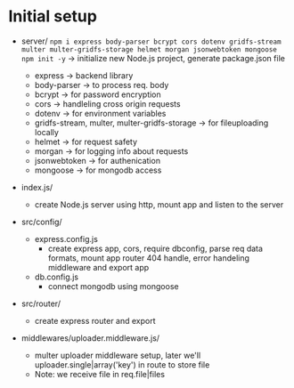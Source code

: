 # Initial setup
- server/
     `npm i express body-parser bcrypt cors dotenv gridfs-stream multer multer-gridfs-storage helmet morgan jsonwebtoken mongoose`
     `npm init -y` -> initialize new Node.js project, generate package.json file
    - express -> backend library
    - body-parser -> to process req. body
    - bcrypt -> for password encryption
    - cors -> handleling cross origin requests
    - dotenv -> for environment variables
    - gridfs-stream, multer, multer-gridfs-storage -> for fileuploading locally
    - helmet -> for request safety
    - morgan -> for logging info about requests
    - jsonwebtoken -> for authenication
    - mongoose -> for mongodb access

    
- index.js/
     - create Node.js server using http, mount app and listen to the server

- src/config/
     - express.config.js
          - create express app, cors, require dbconfig, parse req data formats, mount app router 404 handle, error handeling middleware and export app
     - db.config.js
          - connect mongodb using mongoose
- src/router/
     - create express router and export

- middlewares/uploader.middleware.js/
     - multer uploader middleware setup, later we'll uploader.single|array('key') in route to store file
     - Note: we receive file in req.file|files